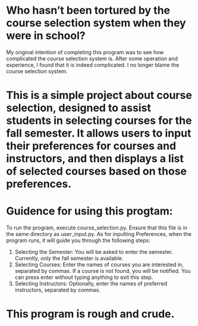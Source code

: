 # Who hasn’t been tortured by the course selection system when they were in school?
My original intention of completing this program was to see how complicated the course selection system is. After some operation and experience, I found that it is indeed complicated. I no longer blame the course selection system.

# This is a simple project about course selection, designed to assist students in selecting courses for the fall semester. It allows users to input their preferences for courses and instructors, and then displays a list of selected courses based on those preferences.

# Guidence for using this progtam:
To run the program, execute course_selection.py. Ensure that this file is in the same directory as user_input.py.
As for inputting Preferences, when the program runs, it will guide you through the following steps:
1. Selecting the Semester: You will be asked to enter the semester. Currently, only the fall semester is available.
2. Selecting Courses: Enter the names of courses you are interested in, separated by commas. If a course is not found, you will be notified. You can press enter without typing anything to exit this step.
3. Selecting Instructors: Optionally, enter the names of preferred instructors, separated by commas.

# This program is rough and crude.
